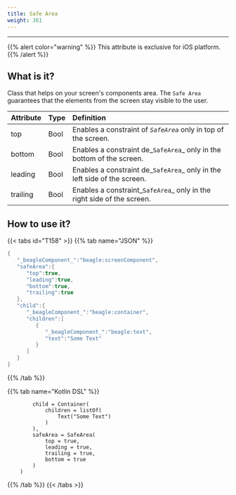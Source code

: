 ```yaml
---
title: Safe Area
weight: 361
---
```


---

{{% alert color="warning" %}}
This attribute is exclusive for iOS platform. 
{{% /alert %}}

## **What is it?**

Class that helps on your screen's components area. The `Safe Area` guarantees that the elements from the screen stay visible to the user.

| **Attribute** | **Type** | **Definition** |
| :--- | :--- | :--- |
| top | Bool | Enables a constraint of _`SafeArea`_ only in top of the screen. |
| bottom | Bool | Enables a constraint de_`SafeArea`_ only in the bottom of the screen. |
| leading | Bool | Enables a constraint de_`SafeArea`_ only in the left side of the screen. |
| trailing | Bool | Enables a constraint_`SafeArea`_ only in the right side of the screen. |

## **How to use it?**

{{< tabs id="T158" >}}
{{% tab name="JSON" %}}
```kotlin
{
   "_beagleComponent_":"beagle:screenComponent",
   "safeArea":{
      "top":true,
      "leading":true,
      "bottom":true,
      "trailing":true
   },
   "child":{
      "_beagleComponent_":"beagle:container",
      "children":[
         {
            "_beagleComponent_":"beagle:text",
            "text":"Some Text"
         }
      ]
   }
}
```
{{% /tab %}}

{{% tab name="Kotlin DSL" %}}
```
        child = Container(
            children = listOf(
                Text("Some Text")
            )
        ),
        safeArea = SafeArea(
            top = true,
            leading = true,
            trailing = true,
            bottom = true
        )
    )
```
{{% /tab %}}
{{< /tabs >}}
